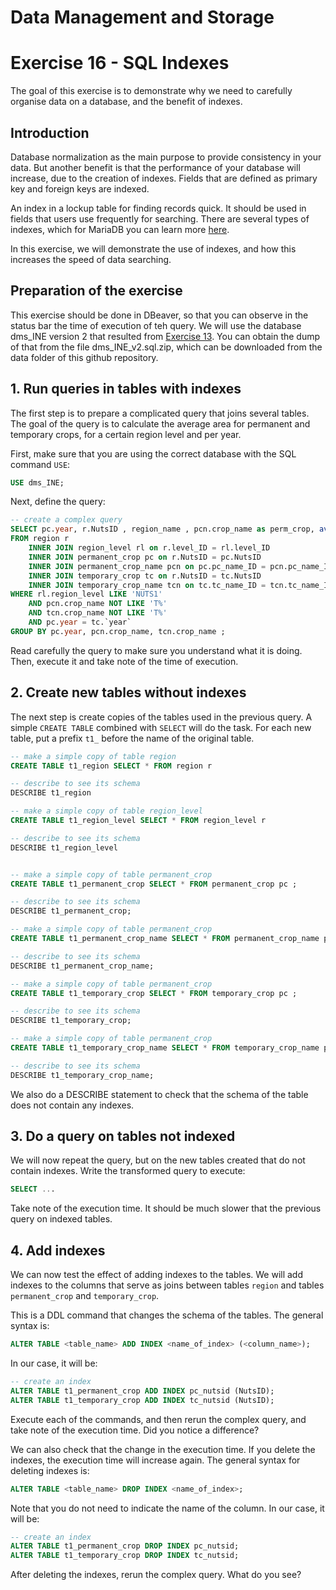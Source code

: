 # Data Management and Storage

# Exercise 16 - SQL Indexes

The goal of this exercise is to demonstrate why we need to carefully organise
data on a database, and the benefit of indexes.

## Introduction

Database normalization as the main purpose to provide consistency in your data. 
But another benefit is that the performance of your database will increase, due 
to the creation of indexes. Fields that are defined as primary key and foreign 
keys are indexed.

An index in a lockup table for finding records quick. It should be used in fields 
that users use frequently for searching. There are several types of indexes, which
for MariaDB you can learn more [here](https://mariadb.com/kb/en/the-essentials-of-an-index/).

In this exercise, we will demonstrate the use of indexes, and how this increases
the speed of data searching.

## Preparation of the exercise

This exercise should be done in DBeaver, so that you can observe in the status bar 
the time of execution of teh query. We will use the 
database dms_INE version 2 that resulted from [Exercise 13](https://github.com/isa-ulisboa/greends-dms-exercises/blob/main/dms_ex_13_normalization.md). You can obtain the 
dump of that from the file dms_INE_v2.sql.zip, which can be downloaded from the 
data folder of this github repository.

## 1. Run queries in tables with indexes

The first step is to prepare a complicated query that joins several tables. The 
goal of the query is to calculate the average area for permanent and temporary
crops, for a certain region level and per year.

First, make sure that you are using the correct database with the SQL command `USE`:

```SQl
USE dms_INE;
```

Next, define the query:

```SQL
-- create a complex query
SELECT pc.year, r.NutsID , region_name , pcn.crop_name as perm_crop, avg(pc.area) as area_perm, tcn.crop_name as temp_crop, avg(tc.area) as area_temp 
FROM region r  
	INNER JOIN region_level rl on r.level_ID = rl.level_ID 
	INNER JOIN permanent_crop pc on r.NutsID = pc.NutsID 
	INNER JOIN permanent_crop_name pcn on pc.pc_name_ID = pcn.pc_name_ID 
	INNER JOIN temporary_crop tc on r.NutsID = tc.NutsID 
	INNER JOIN temporary_crop_name tcn on tc.tc_name_ID = tcn.tc_name_ID 
WHERE rl.region_level LIKE 'NUTS1' 
	AND pcn.crop_name NOT LIKE 'T%' 
	AND tcn.crop_name NOT LIKE 'T%' 
	AND pc.year = tc.`year` 
GROUP BY pc.year, pcn.crop_name, tcn.crop_name ;
```

Read carefully the query to make sure you understand what it is doing. Then, 
execute it and take note of the time of execution.

## 2. Create new tables without indexes

The next step is create copies of the tables used in the previous query. A simple 
`CREATE TABLE` combined with `SELECT` will do the task. For each new table, put a 
prefix `t1_` before the name of the original table.

```SQL
-- make a simple copy of table region
CREATE TABLE t1_region SELECT * FROM region r 

-- describe to see its schema
DESCRIBE t1_region

-- make a simple copy of table region_level
CREATE TABLE t1_region_level SELECT * FROM region_level r 

-- describe to see its schema
DESCRIBE t1_region_level


-- make a simple copy of table permanent_crop
CREATE TABLE t1_permanent_crop SELECT * FROM permanent_crop pc ;

-- describe to see its schema
DESCRIBE t1_permanent_crop;

-- make a simple copy of table permanent_crop
CREATE TABLE t1_permanent_crop_name SELECT * FROM permanent_crop_name pcn ;

-- describe to see its schema
DESCRIBE t1_permanent_crop_name;

-- make a simple copy of table permanent_crop
CREATE TABLE t1_temporary_crop SELECT * FROM temporary_crop pc ;

-- describe to see its schema
DESCRIBE t1_temporary_crop;

-- make a simple copy of table permanent_crop
CREATE TABLE t1_temporary_crop_name SELECT * FROM temporary_crop_name pcn ;

-- describe to see its schema
DESCRIBE t1_temporary_crop_name;
```

We also do a DESCRIBE statement to check that the schema of the table does not 
contain any indexes.


## 3. Do a query on tables not indexed

We will now repeat the query, but on the new tables created that do not contain 
indexes. Write the transformed query to execute:
```SQL
SELECT ...
```
Take note of the execution time. It should be much slower that the previous 
query on indexed tables.


## 4. Add indexes

We can now test the effect of adding indexes to the tables. We will add indexes 
to the columns that serve as joins between tables `region` and tables `permanent_crop` 
and `temporary_crop`.

This is a DDL command that changes the schema of the tables. The general syntax is:

```SQL
ALTER TABLE <table_name> ADD INDEX <name_of_index> (<column_name>);
```

In our case, it will be:

```SQL
-- create an index
ALTER TABLE t1_permanent_crop ADD INDEX pc_nutsid (NutsID);
ALTER TABLE t1_temporary_crop ADD INDEX tc_nutsid (NutsID);
```

Execute each of the commands, and then rerun the complex query, and take note of 
the execution time. Did you notice a difference?

We can also check that the change in the execution time. If you delete the indexes,
the execution time will increase again. The general syntax for deleting indexes
is:

```SQL
ALTER TABLE <table_name> DROP INDEX <name_of_index>;
```
Note that you do not need to indicate the name of the column. In our case, it 
will be:

```SQL
-- create an index
ALTER TABLE t1_permanent_crop DROP INDEX pc_nutsid;
ALTER TABLE t1_temporary_crop DROP INDEX tc_nutsid;
```
After deleting the indexes, rerun the complex query. What do you see?



